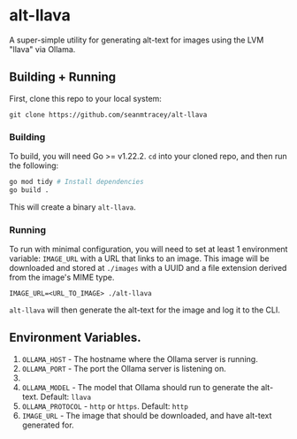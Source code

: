 # alt-llava
A super-simple utility for generating alt-text for images using the LVM "llava" via Ollama.

## Building + Running

First, clone this repo to your local system:

`git clone https://github.com/seanmtracey/alt-llava`

### Building

To build, you will need Go >= v1.22.2. `cd` into your cloned repo, and then run the following:

```bash
go mod tidy # Install dependencies
go build . 
```

This will create a binary `alt-llava`.

### Running

To run with minimal configuration, you will need to set at least 1 environment variable: `IMAGE_URL` with a URL that links to an image. This image will be downloaded and stored at `./images` with a UUID and a file extension derived from the image's MIME type.

`IMAGE_URL=<URL_TO_IMAGE> ./alt-llava`

`alt-llava` will then generate the alt-text for the image and log it to the CLI.

## Environment Variables.

1. `OLLAMA_HOST` - The hostname where the Ollama server is running.
2. `OLLAMA_PORT` - The port the Ollama server is listening on.
3. 
4. `OLLAMA_MODEL` - The model that Ollama should run to generate the alt-text. Default: `llava`
5. `OLLAMA_PROTOCOL` - `http` or `https`. Default: `http`
6. `IMAGE_URL` - The image that should be downloaded, and have alt-text generated for.


